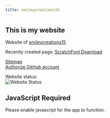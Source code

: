 ```yaml
---
title: smileycreations15
---
```

<h2>This is my website</h2>
<p>Website of <a href="javascript:void(0)" onclick="openPwaUrl('https://github.com/smileycreations15/')" target="_blank">smileycreations15</a></p>
<p>Recently created page: <a href="javascript:void(0)" onclick="openPwaUrl('https://smileycreations15.com/ScratchFont')" target="_blank">ScratchFont Download</a></p>


<a href="javascript:void(0)" onclick="openPwaUrl('https://smileycreations15.com/Sitemap')" target="_blank">Sitemap</a><br>
<a href="javascript:void(0)" onclick="openPwaUrl('https://smileycreations15.com/authorize/authorize-github')" target="_blank">Authorize GitHub account</a>

Website status: <br />![Website Status](https://smileycreations15.com/files/status/smileycreations15.com/5F8015E0-2504-439A-85D0-37EC0342F4DF.svg)
<noscript>
    <h2>JavaScript Required</h2>
    <p>Please enable javascript for the app to function.</p>
</noscript>
